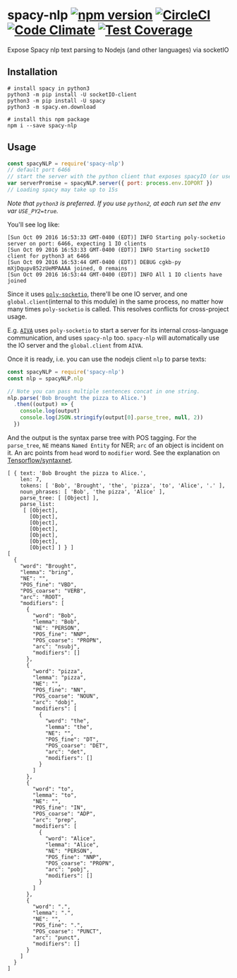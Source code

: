 # spacy-nlp [![npm version](https://badge.fury.io/js/spacy-nlp.svg)](https://badge.fury.io/js/spacy-nlp) [![CircleCI](https://circleci.com/gh/kengz/spacy-nlp.svg?style=shield)](https://circleci.com/gh/kengz/spacy-nlp) [![Code Climate](https://codeclimate.com/github/kengz/spacy-nlp/badges/gpa.svg)](https://codeclimate.com/github/kengz/spacy-nlp) [![Test Coverage](https://codeclimate.com/github/kengz/spacy-nlp/badges/coverage.svg)](https://codeclimate.com/github/kengz/spacy-nlp/coverage)
Expose Spacy nlp text parsing to Nodejs (and other languages) via socketIO

## Installation

```shell
# install spacy in python3
python3 -m pip install -U socketIO-client
python3 -m pip install -U spacy
python3 -m spacy.en.download

# install this npm package
npm i --save spacy-nlp
```

## Usage

```js
const spacyNLP = require('spacy-nlp')
// default port 6466
// start the server with the python client that exposes spacyIO (or use an existing socketIO server at IOPORT)
var serverPromise = spacyNLP.server({ port: process.env.IOPORT })
// Loading spacy may take up to 15s
```

*Note that `python3` is preferred. If you use `python2`, at each run set the env var `USE_PY2=true`.*

You'll see log like:

```shell
[Sun Oct 09 2016 16:53:33 GMT-0400 (EDT)] INFO Starting poly-socketio server on port: 6466, expecting 1 IO clients
[Sun Oct 09 2016 16:53:33 GMT-0400 (EDT)] INFO Starting socketIO client for python3 at 6466
[Sun Oct 09 2016 16:53:44 GMT-0400 (EDT)] DEBUG cgkb-py mXjDqupv852zUeMPAAAA joined, 0 remains
[Sun Oct 09 2016 16:53:44 GMT-0400 (EDT)] INFO All 1 IO clients have joined
```

Since it uses [`poly-socketio`](https://github.com/kengz/poly-socketio), there'll be one IO server, and one `global.client`(internal to this module) in the same process, no matter how many times `poly-socketio` is called. This resolves conflicts for cross-project usage.

E.g. [`AIVA`](https://github.com/kengz/aiva) uses `poly-socketio` to start a server for its internal cross-language communication, and uses `spacy-nlp` too. `spacy-nlp` will automatically use the IO server and the `global.client` from `AIVA`.

Once it is ready, i.e. you can use the nodejs client `nlp` to parse texts:

```js
const spacyNLP = require('spacy-nlp')
const nlp = spacyNLP.nlp

// Note you can pass multiple sentences concat in one string.
nlp.parse('Bob Brought the pizza to Alice.')
  .then((output) => {
    console.log(output)
    console.log(JSON.stringify(output[0].parse_tree, null, 2))
  })
```

And the output is the syntax parse tree with POS tagging. For the `parse_tree`, `NE` means `Named Entity` for NER; `arc` of an object is incident on it. An arc points from `head` word to `modifier` word. See the explanation on [Tensorflow/syntaxnet](https://github.com/tensorflow/models/tree/master/syntaxnet#dependency-parsing-transition-based-parsing).

```shell
[ { text: 'Bob Brought the pizza to Alice.',
    len: 7,
    tokens: [ 'Bob', 'Brought', 'the', 'pizza', 'to', 'Alice', '.' ],
    noun_phrases: [ 'Bob', 'the pizza', 'Alice' ],
    parse_tree: [ [Object] ],
    parse_list: 
     [ [Object],
       [Object],
       [Object],
       [Object],
       [Object],
       [Object],
       [Object] ] } ]
[
  {
    "word": "Brought",
    "lemma": "bring",
    "NE": "",
    "POS_fine": "VBD",
    "POS_coarse": "VERB",
    "arc": "ROOT",
    "modifiers": [
      {
        "word": "Bob",
        "lemma": "Bob",
        "NE": "PERSON",
        "POS_fine": "NNP",
        "POS_coarse": "PROPN",
        "arc": "nsubj",
        "modifiers": []
      },
      {
        "word": "pizza",
        "lemma": "pizza",
        "NE": "",
        "POS_fine": "NN",
        "POS_coarse": "NOUN",
        "arc": "dobj",
        "modifiers": [
          {
            "word": "the",
            "lemma": "the",
            "NE": "",
            "POS_fine": "DT",
            "POS_coarse": "DET",
            "arc": "det",
            "modifiers": []
          }
        ]
      },
      {
        "word": "to",
        "lemma": "to",
        "NE": "",
        "POS_fine": "IN",
        "POS_coarse": "ADP",
        "arc": "prep",
        "modifiers": [
          {
            "word": "Alice",
            "lemma": "Alice",
            "NE": "PERSON",
            "POS_fine": "NNP",
            "POS_coarse": "PROPN",
            "arc": "pobj",
            "modifiers": []
          }
        ]
      },
      {
        "word": ".",
        "lemma": ".",
        "NE": "",
        "POS_fine": ".",
        "POS_coarse": "PUNCT",
        "arc": "punct",
        "modifiers": []
      }
    ]
  }
]
```
